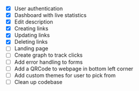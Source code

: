 - [x] User authentication
- [x] Dashboard with live statistics
- [x] Edit description
- [x] Creating links
- [x] Updating links
- [x] Deleting links
- [ ] Landing page
- [ ] Create graph to track clicks
- [ ] Add error handling to forms
- [ ] Add a QRCode to webpage in bottom left corner
- [ ] Add custom themes for user to pick from
- [ ] Clean up codebase